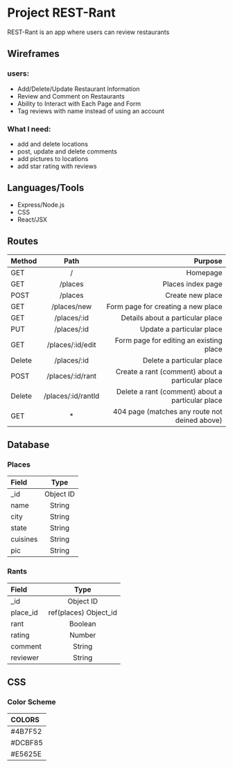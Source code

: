 # Project REST-Rant

REST-Rant is an app where users can review restaurants

## Wireframes

### users:

- Add/Delete/Update Restaurant Information
- Review and Comment on Restaurants
- Ability to Interact with Each Page and Form
- Tag reviews with name instead of using an account

### What I need:

- add and delete locations
- post, update and delete comments
- add pictures to locations
- add star rating with reviews

## Languages/Tools

- Express/Node.js
- CSS
- React/JSX

## Routes

| Method     | Path | Purpose     |
| :---        |    :----:   |          ---: |
| GET        | /       | Homepage  |
| GET   | /places        | Places index page      |
| POST   |  /places |   Create new place    |
| GET   |  /places/new |   Form page for creating a new place    |
| GET   |  /places/:id |   Details about a particular place   |
| PUT   |  /places/:id |   Update a particular place    |
| GET   |  /places/:id/edit |   Form page for editing an existing place    |
| Delete   |  /places/:id |   Delete a particular place    |
| POST   |  /places/:id/rant |   Create a rant (comment) about a particular place    |
| Delete   |  /places/:id/rantld |   Delete a rant (comment) about a particular place    |
| GET   |  * |   404 page (matches any route not deined above)    |

## Database

### Places

|   Field | Type    |
| :---    | :----:   |  
|   _id    |   Object ID   |
|   name    |   String   |
|   city    |   String   |
|   state    |   String   |
|   cuisines    |   String   |
|   pic    |   String   |

### Rants

|   Field | Type    |
| :---    | :----:   |  
|   _id    |   Object ID   |
|   place_id    |   ref(places) Object_id   |
|   rant    |   Boolean   |
|   rating    |   Number   |
|   comment    |   String   |
|   reviewer    |   String   |

## CSS

### Color Scheme

|   COLORS    |
| :---  |
|   #4B7F52 |
|   #DCBF85 |
|   #E5625E |